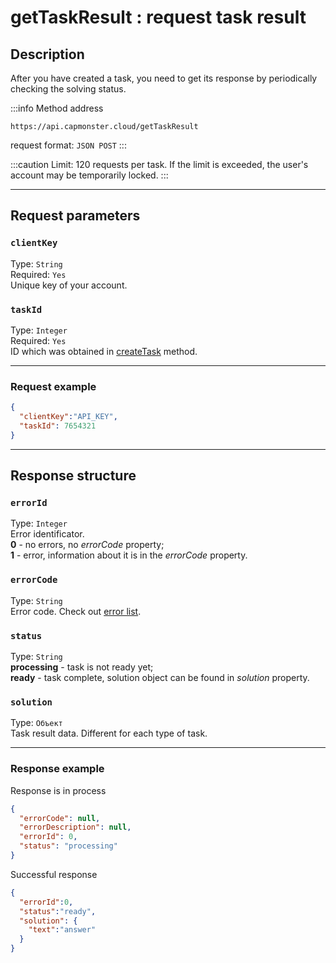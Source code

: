 ﻿---
sidebar_position: 1
sidebar_label: getTaskResult
---

# getTaskResult : request task result
## Description
After you have created a task, you need to get its response by periodically checking the solving status.

:::info Method address
```http
https://api.capmonster.cloud/getTaskResult
```
request format: `JSON POST`
:::

:::caution
Limit: 120 requests per task. If the limit is exceeded, the user's account may be temporarily locked. 
:::

---

## Request parameters

### `clientKey`
Type: `String` <br />
Required: `Yes`<br />
Unique key of your account.

### `taskId`
Type: `Integer` <br />
Required: `Yes`<br />
ID which was obtained in [createTask](./create-task.md) method.

---
### Request example

```json
{
  "clientKey":"API_KEY",
  "taskId": 7654321
}
```
--- 
## Response structure

### `errorId`
Type: `Integer` <br />
Error identificator.<br />**0** - no errors, no *errorCode* property;<br />**1** - error, information about it is in the *errorCode* property.

### `errorCode`
Type: `String` <br />
Error code. Check out [error list](../api-errors.md).

### `status`
Type: `String` <br />
**processing** -  task is not ready yet;<br />**ready** - task complete, solution object can be found in *solution* property.

### `solution`
Type: `Объект` <br />
Task result data. Different for each type of task.

---
### Response example

Response is in process

```json
{
  "errorCode": null,
  "errorDescription": null,
  "errorId": 0,
  "status": "processing"
}
```

Successful response

```json
{
  "errorId":0,
  "status":"ready",
  "solution": {
    "text":"answer"
  }
}
```
